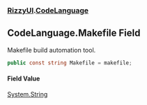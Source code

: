 ### [RizzyUI](RizzyUI 'RizzyUI').[CodeLanguage](RizzyUI.CodeLanguage 'RizzyUI.CodeLanguage')

## CodeLanguage.Makefile Field

Makefile build automation tool.

```csharp
public const string Makefile = makefile;
```

#### Field Value
[System.String](https://docs.microsoft.com/en-us/dotnet/api/System.String 'System.String')